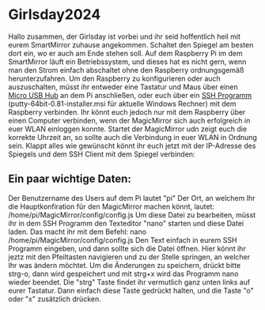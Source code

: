 # Girlsday2024

Hallo zusammen,
der Girlsday ist vorbei und ihr seid hoffentlich heil mit eurem SmartMirror zuhause angekommen. Schaltet den Spiegel am besten dort ein, wo er auch am Ende stehen soll. Auf dem Raspberry Pi im dem SmartMirror läuft ein Betriebssystem, und dieses hat es nicht gern, wenn man den Strom einfach abschaltet ohne den Raspberry ordnungsgemäß herunterzufahren. 
Um den Raspberry zu konfigurieren oder auch auszuschalten, müsst ihr entweder eine Tastatur und Maus über einen [Micro USB Hub](https://amzn.eu/d/gOArXy9) an dem Pi anschließen, oder euch über ein [SSH Programm](https://www.chiark.greenend.org.uk/~sgtatham/putty/latest.html) (putty-64bit-0.81-installer.msi für aktuelle Windows Rechner) mit dem Raspberry verbinden. Ihr könnt euch jedoch nur mit dem Raspberry über einen Computer verbinden, wenn der MagicMirror sich auch erfolgreich in euer WLAN einloggen konnte. Startet der MagicMirror udn zeigt euch die korrekte Uhrzeit an, so sollte auch die Verbindung in euer WLAN in Ordnung sein. 
Klappt alles wie gewünscht könnt ihr euch jetzt mit der IP-Adresse des Spiegels und dem SSH Client mit dem Spiegel verbinden:

## Ein paar wichtige Daten:
Der Benutzername des Users auf dem Pi lautet "pi"
Der Ort, an welchem Ihr die Hauptkonfiration für den MagicMirror machen könnt, lautet: /home/pi/MagicMirror/config/config.js
Um diese Datei zu bearbeiten, müsst ihr in dem SSH Programm den Texteditor "nano" starten und diese Datei laden. Das macht ihr mit dem Befehl:
nano /home/pi/MagicMirror/config/config.js
Den Text einfach in eurem SSH Programm eingeben, und dann sollte sich die Datei öffnen. Hier könnt ihr jeztz mit den Pfeiltasten navigieren und zu der Stelle springen, an welcher Ihr was ändern möchtet. Um die Änderungen zu speichern, drückt bitte strg-o, dann wird gespeichert und mit strg+x wird das Programm nano wieder beendet. Die "strg" Taste findet ihr vermutlich ganz unten links auf eurer Tastatur. Dann einfach diese Taste gedrückt halten, und die Taste "o" oder "x" zusätzlich drücken.


